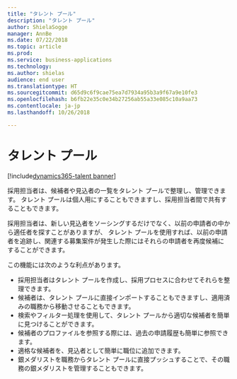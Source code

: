 ```yaml
---
title: "タレント プール"
description: "タレント プール"
author: ShielaSogge
manager: AnnBe
ms.date: 07/22/2018
ms.topic: article
ms.prod: 
ms.service: business-applications
ms.technology: 
ms.author: shielas
audience: end user
ms.translationtype: HT
ms.sourcegitcommit: d65d9c6f9cae75ea7d7934a95b3a9f67a9e10fe3
ms.openlocfilehash: b6fb22e35c0e34b27256ab55a33e085c10a9aa73
ms.contentlocale: ja-jp
ms.lasthandoff: 10/26/2018

---
```


# <a name="talent-pools"></a>タレント プール

[!include[dynamics365-talent banner](../../includes/dynamics365-talent.md)]

採用担当者は、候補者や見込者の一覧をタレント プールで整理し、管理できます。 タレント プールは個人用にすることもできますし、採用担当者間で共有することもできます。

採用担当者は、新しい見込者をソーシングするだけでなく、以前の申請者の中から適任者を探すことがありますが、 タレント プールを使用すれば、以前の申請者を追跡し、関連する募集案件が発生した際にはそれらの申請者を再度候補にすることができます。

この機能には次のような利点があります。

-   採用担当者はタレント プールを作成し、採用プロセスに合わせてそれらを整理できます。
-   候補者は、タレント プールに直接インポートすることもできますし、適用済みの職務から移動させることもできます。
-   検索やフィルター処理を使用して、タレント プールから適切な候補者を簡単に見つけることができます。
-   候補者のプロファイルを参照する際には、過去の申請履歴も簡単に参照できます。
-   適格な候補者を、見込者として簡単に職位に追加できます。
-   銀メダリストを職務からタレント プールに直接プッシュすることで、その職務の銀メダリストを管理することもできます。 

<!--
## Who uses this feature
This feature supports existing recruiter workflows.
## Status
In development
## Target timeframe
Public Preview July 1, GA October 1
## Availability
Cloud
## Regional availability
Global
-->

